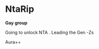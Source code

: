<h1> NtaRip</h1>
<strong>Gay group</strong>
<p>Going to unlock NTA . Leading the Gen -Zs </p>
<p>Aura++ </p>
